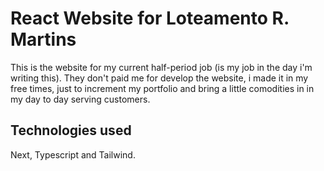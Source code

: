 # React Website for Loteamento R. Martins

This is the website for my current half-period job (is my job in the day i'm writing this). They don't paid me for develop the website, i made it in my free times, just to increment my portfolio and bring a little comodities in in my day to day serving customers.

## Technologies used
Next, Typescript and Tailwind.